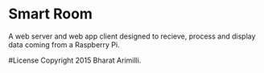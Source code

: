 # Smart Room
A web server and web app client designed to recieve, process and display data coming from a Raspberry Pi. 

#License
Copyright 2015 Bharat Arimilli.

